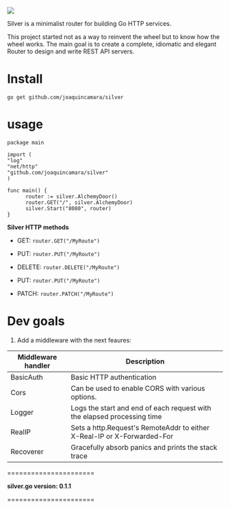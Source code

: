  <img  src="https://user-images.githubusercontent.com/26718123/127079860-deadbdab-1d60-49f7-9591-767e9eac48f8.png">

Silver is a minimalist router for building Go HTTP services.

This project started not as a way to reinvent the wheel but to know how the wheel works. The main goal is to create a complete, idiomatic and elegant Router to design and write REST API servers.

# Install

`go get github.com/joaquincamara/silver`

# usage

```golang
package main

import (
"log"
"net/http"
"github.com/joaquincamara/silver"
)

func main() {
      router := silver.AlchemyDoor()
      router.GET("/", silver.AlchemyDoor)
      silver.Start("8080", router)
}
```

**Silver HTTP methods**

- GET: `router.GET("/MyRoute")`

- PUT: `router.PUT("/MyRoute")`

- DELETE: `router.DELETE("/MyRoute")`

- PUT: `router.PUT("/MyRoute")`

- PATCH: `router.PATCH("/MyRoute")`

# Dev goals

1. Add a middleware with the next feaures:

| Middleware handler | Description                                                             |
| ------------------ | ----------------------------------------------------------------------- |
| BasicAuth          | Basic HTTP authentication                                               |
| Cors               | Can be used to enable CORS with various options.                        |
| Logger             | Logs the start and end of each request with the elapsed processing time |
| RealIP             | Sets a http.Request's RemoteAddr to either X-Real-IP or X-Forwarded-For |
| Recoverer          | Gracefully absorb panics and prints the stack trace                     |



======================

**silver.go version: 0.1.1**

======================
